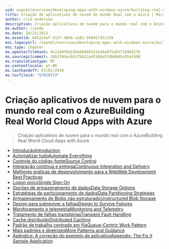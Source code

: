 ```yaml
---
uid: aspnet/overview/developing-apps-with-windows-azure/building-real-world-cloud-apps-with-windows-azure/index
title: Criação de aplicativos de nuvem do mundo Real com o Azure | Microsoft Docs
author: rick-anderson
description: Criação aplicativos de nuvem para o mundo real com o Azure
ms.author: riande
ms.date: 10/23/2013
ms.assetid: b452a3af-4157-4056-a181-569d1735c239
msc.legacyurl: /aspnet/overview/developing-apps-with-windows-azure/building-real-world-cloud-apps-with-windows-azure
msc.type: chapter
ms.openlocfilehash: 9c2149fb8195e6b660331e18a975a5571b9652fb
ms.sourcegitcommit: 24b1f6decbb17bb22a45166e5fdb0845c65af498
ms.translationtype: MT
ms.contentlocale: pt-BR
ms.lasthandoff: 03/01/2019
ms.locfileid: "57019713"
---
```

<a name="building-real-world-cloud-apps-with-azure"></a><span data-ttu-id="c88c4-103">Criação aplicativos de nuvem para o mundo real com o Azure</span><span class="sxs-lookup"><span data-stu-id="c88c4-103">Building Real World Cloud Apps with Azure</span></span>
====================
> <span data-ttu-id="c88c4-104">Criação aplicativos de nuvem para o mundo real com o Azure</span><span class="sxs-lookup"><span data-stu-id="c88c4-104">Building Real World Cloud Apps with Azure</span></span>


- [<span data-ttu-id="c88c4-105">Introdução</span><span class="sxs-lookup"><span data-stu-id="c88c4-105">Introduction</span></span>](introduction.md)
- [<span data-ttu-id="c88c4-106">Automatizar tudo</span><span class="sxs-lookup"><span data-stu-id="c88c4-106">Automate Everything</span></span>](automate-everything.md)
- [<span data-ttu-id="c88c4-107">Controle do código-fonte</span><span class="sxs-lookup"><span data-stu-id="c88c4-107">Source Control</span></span>](source-control.md)
- [<span data-ttu-id="c88c4-108">Integração contínua e entrega</span><span class="sxs-lookup"><span data-stu-id="c88c4-108">Continuous Integration and Delivery</span></span>](continuous-integration-and-continuous-delivery.md)
- [<span data-ttu-id="c88c4-109">Melhores práticas de desenvolvimento para a Web</span><span class="sxs-lookup"><span data-stu-id="c88c4-109">Web Development Best Practices</span></span>](web-development-best-practices.md)
- [<span data-ttu-id="c88c4-110">Logon único</span><span class="sxs-lookup"><span data-stu-id="c88c4-110">Single Sign-On</span></span>](single-sign-on.md)
- [<span data-ttu-id="c88c4-111">Opções de armazenamento de dados</span><span class="sxs-lookup"><span data-stu-id="c88c4-111">Data Storage Options</span></span>](data-storage-options.md)
- [<span data-ttu-id="c88c4-112">Estratégias de particionamento de dados</span><span class="sxs-lookup"><span data-stu-id="c88c4-112">Data Partitioning Strategies</span></span>](data-partitioning-strategies.md)
- [<span data-ttu-id="c88c4-113">Armazenamento de Blobs não estruturado</span><span class="sxs-lookup"><span data-stu-id="c88c4-113">Unstructured Blob Storage</span></span>](unstructured-blob-storage.md)
- [<span data-ttu-id="c88c4-114">Design para sobreviver a falhas</span><span class="sxs-lookup"><span data-stu-id="c88c4-114">Design to Survive Failures</span></span>](design-to-survive-failures.md)
- [<span data-ttu-id="c88c4-115">Monitoramento e telemetria</span><span class="sxs-lookup"><span data-stu-id="c88c4-115">Monitoring and Telemetry</span></span>](monitoring-and-telemetry.md)
- [<span data-ttu-id="c88c4-116">Tratamento de falhas transitórias</span><span class="sxs-lookup"><span data-stu-id="c88c4-116">Transient Fault Handling</span></span>](transient-fault-handling.md)
- [<span data-ttu-id="c88c4-117">Cache distribuído</span><span class="sxs-lookup"><span data-stu-id="c88c4-117">Distributed Caching</span></span>](distributed-caching.md)
- [<span data-ttu-id="c88c4-118">Padrão de trabalho centrado em fila</span><span class="sxs-lookup"><span data-stu-id="c88c4-118">Queue-Centric Work Pattern</span></span>](queue-centric-work-pattern.md)
- [<span data-ttu-id="c88c4-119">Mais padrões e diretrizes</span><span class="sxs-lookup"><span data-stu-id="c88c4-119">More Patterns and Guidance</span></span>](more-patterns-and-guidance.md)
- [<span data-ttu-id="c88c4-120">Apêndice: A correção do exemplo de aplicativo</span><span class="sxs-lookup"><span data-stu-id="c88c4-120">Appendix: The Fix It Sample Application</span></span>](the-fix-it-sample-application.md)
